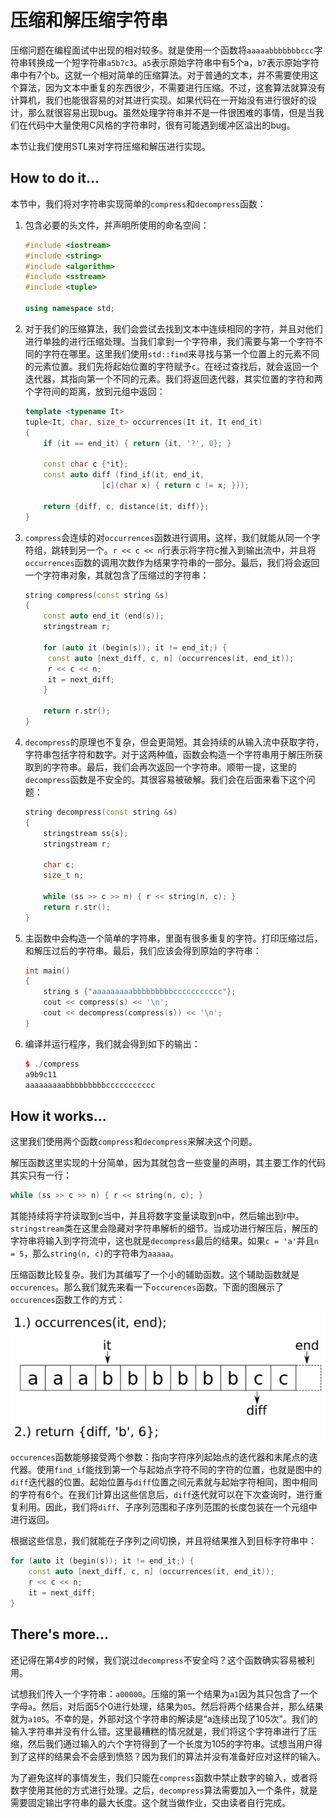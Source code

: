 # 压缩和解压缩字符串

压缩问题在编程面试中出现的相对较多。就是使用一个函数将`aaaaabbbbbbbccc`字符串转换成一个短字符串`a5b7c3`。`a5`表示原始字符串中有5个a，`b7`表示原始字符串中有7个b。这就一个相对简单的压缩算法。对于普通的文本，并不需要使用这个算法，因为文本中重复的东西很少，不需要进行压缩。不过，这套算法就算没有计算机，我们也能很容易的对其进行实现。如果代码在一开始没有进行很好的设计，那么就很容易出现bug。虽然处理字符串并不是一件很困难的事情，但是当我们在代码中大量使用C风格的字符串时，很有可能遇到缓冲区溢出的bug。

本节让我们使用STL来对字符压缩和解压进行实现。

## How to do it...

本节中，我们将对字符串实现简单的`compress`和`decompress`函数：

1. 包含必要的头文件，并声明所使用的命名空间：

   ```c++
   #include <iostream>
   #include <string>
   #include <algorithm>
   #include <sstream>
   #include <tuple>
   
   using namespace std;
   ```

2. 对于我们的压缩算法，我们会尝试去找到文本中连续相同的字符，并且对他们进行单独的进行压缩处理。当我们拿到一个字符串，我们需要与第一个字符不同的字符在哪里。这里我们使用`std::find`来寻找与第一个位置上的元素不同的元素位置。我们先将起始位置的字符赋予`c`。在经过查找后，就会返回一个迭代器，其指向第一个不同的元素。我们将返回迭代器，其实位置的字符和两个字符间的距离，放到元组中返回：

   ```c++
   template <typename It>
   tuple<It, char, size_t> occurrences(It it, It end_it)
   {
       if (it == end_it) { return {it, '?', 0}; }
       
       const char c {*it};
       const auto diff (find_if(it, end_it,
       			    [c](char x) { return c != x; }));
       
       return {diff, c, distance(it, diff)};
   }
   ```

3. `compress`会连续的对`occurrences`函数进行调用。这样，我们就能从同一个字符组，跳转到另一个。`r << c << n`行表示将字符c推入到输出流中，并且将`occurrences`函数的调用次数作为结果字符串的一部分。最后，我们将会返回一个字符串对象，其就包含了压缩过的字符串：

   ```c++
   string compress(const string &s)
   {
       const auto end_it (end(s));
       stringstream r;
       
       for (auto it (begin(s)); it != end_it;) {
       	const auto [next_diff, c, n] (occurrences(it, end_it));
       	r << c << n;
       	it = next_diff;
       }
       
       return r.str();
   }
   ```

4. `decompress`的原理也不复杂，但会更简短。其会持续的从输入流中获取字符，字符串包括字符和数字。对于这两种值，函数会构造一个字符串用于解压所获取到的字符串。最后，我们会再次返回一个字符串。顺带一提，这里的`decompress`函数是不安全的。其很容易被破解。我们会在后面来看下这个问题：

   ```c++
   string decompress(const string &s)
   {
       stringstream ss{s};
       stringstream r;
       
       char c;
       size_t n;
       
       while (ss >> c >> n) { r << string(n, c); }
       return r.str();
   }
   ```

5. 主函数中会构造一个简单的字符串，里面有很多重复的字符。打印压缩过后，和解压过后的字符串。最后，我们应该会得到原始的字符串：

   ```c++
   int main()
   {
       string s {"aaaaaaaaabbbbbbbbbccccccccccc"};
       cout << compress(s) << '\n';
       cout << decompress(compress(s)) << '\n';
   }
   ```

6. 编译并运行程序，我们就会得到如下的输出：

   ```c++
   $ ./compress
   a9b9c11
   aaaaaaaaabbbbbbbbbccccccccccc
   ```

## How it works...

这里我们使用两个函数`compress`和`decompress`来解决这个问题。

解压函数这里实现的十分简单，因为其就包含一些变量的声明，其主要工作的代码其实只有一行：

```c++
while (ss >> c >> n) { r << string(n, c); }
```

其能持续将字符读取到c当中，并且将数字变量读取到n中，然后输出到r中。`stringstream`类在这里会隐藏对字符串解析的细节。当成功进行解压后，解压的字符串将输入到字符流中，这也就是`decompress`最后的结果。如果`c = 'a'`并且`n = 5`，那么`string(n, c)`的字符串为`aaaaa`。

压缩函数比较复杂。我们为其编写了一个小的辅助函数。这个辅助函数就是`occurences`。那么我们就先来看一下`occurences`函数。下面的图展示了`occurences`函数工作的方式：

![](../../images/chapter6/6-9-1.png)

`occurences`函数能够接受两个参数：指向字符序列起始点的迭代器和末尾点的迭代器。使用`find_if`能找到第一个与起始点字符不同的字符的位置，也就是图中的`diff`迭代器的位置。起始位置与`diff`位置之间元素就与起始字符相同，图中相同的字符有6个。在我们计算出这些信息后，`diff`迭代就可以在下次查询时，进行重复利用。因此，我们将`diff`、子序列范围和子序列范围的长度包装在一个元组中进行返回。

根据这些信息，我们就能在子序列之间切换，并且将结果推入到目标字符串中：

```c++
for (auto it (begin(s)); it != end_it;) {
    const auto [next_diff, c, n] (occurrences(it, end_it));
    r << c << n;
    it = next_diff;
}
```

## There's more...

还记得在第4步的时候，我们说过`decompress`不安全吗？这个函数确实容易被利用。

试想我们传入一个字符串：`a00000`。压缩的第一个结果为`a1`因为其只包含了一个字母`a`。然后，对后面5个0进行处理，结果为`05`。然后将两个结果合并，那么结果就为`a105`。不幸的是，外部对这个字符串的解读是“a连续出现了105次”。我们的输入字符串并没有什么错。这里最糟糕的情况就是，我们将这个字符串进行了压缩，然后我们通过输入的六个字符得到了一个长度为105的字符串。试想当用户得到了这样的结果会不会感到愤怒？因为我们的算法并没有准备好应对这样的输入。

为了避免这样的事情发生，我们只能在`compress`函数中禁止数字的输入，或者将数字使用其他的方式进行处理。之后，`decompress`算法需要加入一个条件，就是需要固定输出字符串的最大长度。这个就当做作业，交由读者自行完成。